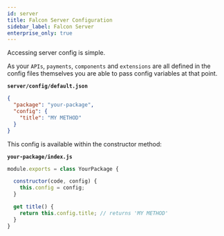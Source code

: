 ```yaml
---
id: server
title: Falcon Server Configuration
sidebar_label: Falcon Server
enterprise_only: true
---
```


Accessing server config is simple.

As your `APIs`, `payments`, `components` and `extensions` are all defined in the config files themselves you are able to pass config variables at that point.

**`server/config/default.json`**
```json
{
  "package": "your-package",
  "config": {
    "title": "MY METHOD"
  }
}
```

This config is available within the constructor method:

**`your-package/index.js`**
```js
module.exports = class YourPackage {

  constructor(code, config) {
    this.config = config;
  }

  get title() {
    return this.config.title; // returns 'MY METHOD'
  }
}
```

